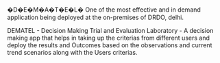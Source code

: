�D�E�M�A�T�E�L�
One of the most effective and in demand application being deployed at the on-premises of DRDO, delhi.

DEMATEL - Decision Making Trial and Evaluation Laboratory - A decision making app that helps in taking up the criterias from different users and deploy the results and Outcomes based on the observations and current trend scenarios along with the Users criterias.
